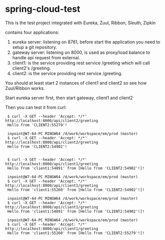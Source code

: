 # spring-cloud-test

This is the test project integrated with Eureka, Zuul, Ribbon, Sleuth, Zipkin 

contains four applications:

1. eureka server: listening on 8761, before start the application you need to setup a git repository.
2. gateway server: listening on 8000, is used as proxy/load balance to handle api request from external.
3. client1: is the service providing rest service /greeting which will call client2's /greeting.
4. client2: is the service providing rest service /greeting.

You should at least start 2 instances of client1 and client2 so see how Zuul/Ribbon works.

Start eureka server first, then start gateway, client1 and client2

Then you can test it from curl:

```
 $ curl -X GET --header 'Accept: */*' http://localhost:8000/api/client2/greeting
 Hello from 'CLIENT2:55279'!
 
 inpoint@W7-64-PC MINGW64 /d/work/workspace/em/prod (master)
 $ curl -X GET --header 'Accept: */*' http://localhost:8000/api/client2/greeting
 Hello from 'CLIENT2:54902'!
 
  
 $ curl -X GET --header 'Accept: */*' http://localhost:8000/api/client1/greeting
 Hello from 'client1:54891' from [Hello from 'CLIENT2:54902'!]!
 
 inpoint@W7-64-PC MINGW64 /d/work/workspace/em/prod (master)
 $ curl -X GET --header 'Accept: */*' http://localhost:8000/api/client1/greeting
 Hello from 'client1:55260' from [Hello from 'CLIENT2:54902'!]!
 
 inpoint@W7-64-PC MINGW64 /d/work/workspace/em/prod (master)
 $ curl -X GET --header 'Accept: */*' http://localhost:8000/api/client1/greeting
 Hello from 'client1:54891' from [Hello from 'CLIENT2:54902'!]!
 
 inpoint@W7-64-PC MINGW64 /d/work/workspace/em/prod (master)
 $ curl -X GET --header 'Accept: */*' http://localhost:8000/api/client1/greeting
 Hello from 'client1:55260' from [Hello from 'CLIENT2:55279'!]!
``` 
 